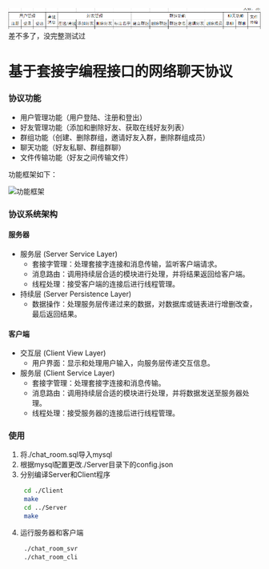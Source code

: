 
![22级网工要求](image/要求.png)
差不多了，没完整测试过

# 基于套接字编程接口的网络聊天协议


### 协议功能

- 用户管理功能（用户登陆、注册和登出）
- 好友管理功能（添加和删除好友、获取在线好友列表）
- 群组功能（创建、删除群组，邀请好友入群，删除群组成员）
- 聊天功能（好友私聊、群组群聊）
- 文件传输功能（好友之间传输文件）

功能框架如下：

![功能框架](image/功能框架.png) 

### 协议系统架构
#### 服务器
- 服务层 (Server Service Layer)
  - 套接字管理：处理套接字连接和消息传输，监听客户端请求。
  - 消息路由：调用持续层合适的模块进行处理，并将结果返回给客户端。
  - 线程处理：接受客户端的连接后进行线程管理。
- 持续层 (Server Persistence Layer)
  - 数据操作：处理服务层传递过来的数据，对数据库或链表进行增删改查，最后返回结果。
  
#### 客户端
- 交互层 (Client View Layer)
  - 用户界面：显示和处理用户输入，向服务层传递交互信息。
- 服务层 (Client Service Layer)
  - 套接字管理：处理套接字连接和消息传输。
  - 消息路由：调用持续层合适的模块进行处理，并将数据发送至服务器处理。
  - 线程处理：接受服务器的连接后进行线程管理。

### 使用
1. 将./chat_room.sql导入mysql
2. 根据mysql配置更改./Server目录下的config.json
3. 分别编译Server和Client程序
   ```bash
	cd ./Client
	make
	cd ../Server
	make
   ```
4. 运行服务器和客户端
   ```bash
	./chat_room_svr
	./chat_room_cli
   ```